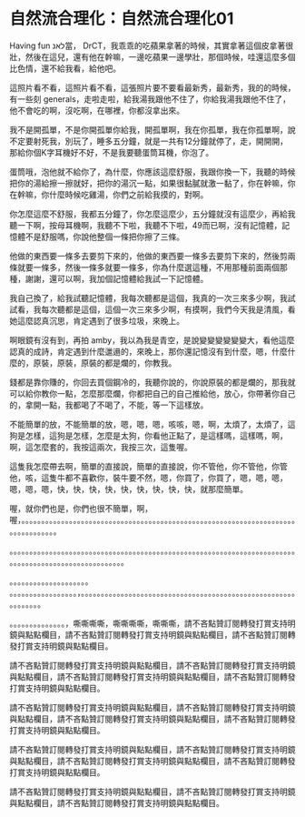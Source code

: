 # 自然流合理化：自然流合理化01

 Having fun לאנ當， DrCT，我乖乖的吃蘋果拿著的時候，其實拿著這個皮拿著很壯，然後在這兒，還有他在幹嘛，一邊吃蘋果一邊學壯，那個時候，哇還這麼多個比色情，還不給我看，給他吧。

這照片看不看，這照片看不看，這張照片要不要看最新秀，最新秀，我的的時候，有一些刻 generals，走啦走啦，給我湯我跟他不住了，你給我湯我跟他不住了，他不會吃的啊，沒吃啊，在哪裡，你都沒拿出來。

我不是開孤單，不是你開孤單你給我，開孤單啊，我在你孤單，我在你孤單啊，說不定要射死我，別玩了，睡多五分鐘，就是一共有12分鐘就停了，走，開開開，那給你個K字耳機好不好，不是我要聽蛋筒耳機，你泡了。

蛋筒哦，泡他就不給你了，為什麼，你應該這麼舒服，我跟你換一下，我聽的時候把你的湯給擦一擦就好，把你的湯沉一點，如果很黏膩就激一黏了，你在幹嘛，你在幹嘛，你什麼時候吃雞湯，你們之前給我摸的，對啊。

你怎麼這麼不舒服，我都五分鐘了，你怎麼這麼少，五分鐘就沒有這麼少，再給我聽一下啊，按母耳機啊，我聽不下啦，我聽不下啦，49而已啊，沒有記憶體，記憶體不是舒服嗎，你說他整個一條把你擦了三條。

他做的東西要一條多去要剪下來的，他做的東西要一條多去要剪下來的，然後剪兩條就要一條多，然後一條多就要一條多，你為什麼選這種，不用那種前面兩個那種，謝謝，還可以啊，我加個記憶體給我試一下記憶體。

我自己換了，給我試聽記憶體，我每次聽都是這個，我真的一次三來多少啊，我試試看，我每次聽都是這個，這個一次三來多少啊，有摸啊，我們今天我是清風，看她這麼認真沉思，肯定遇到了很多垃圾，來晚上。

啊眼鏡有沒有到，再拍 amby，我以為我是青空，是說變變變變變變大，看他這麼認真的成詩，肯定遇到什麼邋遢的，來晚上，那你還記憶沒有到什麼，嗯，什麼什麼的，原裝，原裝，原裝的都是爛的，你教我。

錢都是靠你賺的，你回去買個鋼冷的，我聽你說的，你說原裝的都是爛的，那我就可以給你教你一點，怎麼那麼爛，你都把自己的自己推給他，放心，你帶著你自己的，拿開一點，我都喝了不喝了，不能，等一下這樣放。

不能簡單的放，不能簡單的放，嗯，嗯，嗯，咳咳，嗯，啊，太煩了，太煩了，這狗是怎樣，這狗是怎樣，怎麼是太狗，你看他正點了，是這樣嗎，這樣嗎，啊，啊，這怎麼套的，我按這兩次，我按三次，這隻喔。

這隻我怎麼帶去啊，簡單的直接說，簡單的直接說，你不管他，你不管他，你管他，咳，這隻牛都不喜歡你，裝牛要不然，嗯，你買了，你買了，嗯，嗯，嗯，嗯，嗯，嗯，快，快，快，快，快，快，快，快，快，就那麼簡單。

喔，就你們也是，你們也很不簡單，啊，喔，。。。。。。。。。。。。。。。。。。。。。。。。。。。。。。。。。。。。。。。。。。。。。。。。。。。。。。。。。。。。。。。。。。。。。。。。。。。。。。。。。

。。。。。。。。。。。。。。。。。。。。。。。。。。。。。。。。。。。。。。。。。。。。。。。。。。。。。。。。。。。。。。。。。。。。。。。。。。。。。。。。。。。。。。。。。。。。。。。。。。。。。

。。。。。。。。。。。。。。。。。。。。 。。。。。。。。。。。。。。。。。，。。。。。。。。。。。。。。。。。。。。。。。。。。。。。。。。。。。。。。。。。。。。。。。。。。。。。。。。。。。。。。

。。。。。。。。。。。。。。，嘶嘶嘶嘶，嘶嘶嘶嘶，嘶嘶嘶，請不吝點贊訂閱轉發打賞支持明鏡與點點欄目，請不吝點贊訂閱轉發打賞支持明鏡與點點欄目，請不吝點贊訂閱轉發打賞支持明鏡與點點欄目。

請不吝點贊訂閱轉發打賞支持明鏡與點點欄目，請不吝點贊訂閱轉發打賞支持明鏡與點點欄目，請不吝點贊訂閱轉發打賞支持明鏡與點點欄目，請不吝點贊訂閱轉發打賞支持明鏡與點點欄目。

請不吝點贊訂閱轉發打賞支持明鏡與點點欄目，請不吝點贊訂閱轉發打賞支持明鏡與點點欄目，請不吝點贊訂閱轉發打賞支持明鏡與點點欄目，請不吝點贊訂閱轉發打賞支持明鏡與點點欄目。

請不吝點贊訂閱轉發打賞支持明鏡與點點欄目，請不吝點贊訂閱轉發打賞支持明鏡與點點欄目，請不吝點贊訂閱轉發打賞支持明鏡與點點欄目，請不吝點贊訂閱轉發打賞支持明鏡與點點欄目。

請不吝點贊訂閱轉發打賞支持明鏡與點點欄目，請不吝點贊訂閱轉發打賞支持明鏡與點點欄目，請不吝點贊訂閱轉發打賞支持明鏡與點點欄目。